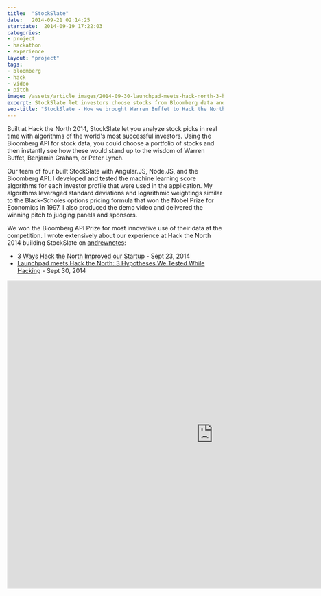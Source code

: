 ```yaml
---
title:  "StockSlate"
date:   2014-09-21 02:14:25
startdate:  2014-09-19 17:22:03
categories:
- project
- hackathon
- experience
layout: "project"
tags:
- bloomberg
- hack
- video
- pitch
image: /assets/article_images/2014-09-30-launchpad-meets-hack-north-3-hypotheses-tested-hacking/stock-slate-demo-retail-c.jpg
excerpt: StockSlate let investors choose stocks from Bloomberg data and then see how their portfolios would be judged by successful investors like Warren Buffet.
seo-title: "StockSlate - How we brought Warren Buffet to Hack the North | Andrew Paradi"
---
```


Built at Hack the North 2014, StockSlate let you analyze stock picks in real time with algorithms of the world's most successful investors. Using the Bloomberg API for stock data, you could choose a portfolio of stocks and then instantly see how these would stand up to the wisdom of Warren Buffet, Benjamin Graham, or Peter Lynch.

Our team of four built StockSlate with Angular.JS, Node.JS, and the Bloomberg API. I developed and tested the machine learning score algorithms for each investor profile that were used in the application. My algorithms leveraged standard deviations and logarithmic weightings similar to the Black-Scholes options pricing formula that won the Nobel Prize for Economics in 1997. I also produced the demo video and delivered the winning pitch to judging panels and sponsors.

We won the Bloomberg API Prize for most innovative use of their data at the competition. I wrote extensively about our experience at Hack the North 2014 building StockSlate on <a href="http://www.andrewnotes.com/">andrewnotes</a>:

- <a href="http://andrewparadi.com/blog/3-ways-hack-the-north-improved-our-startup/">3 Ways Hack the North Improved our Startup</a> - Sept 23, 2014
- <a href="http://andrewparadi.com/blog/launchpad-meets-hack-north-3-hypotheses-tested-hacking/">Launchpad meets Hack the North: 3 Hypotheses We Tested While Hacking</a> - Sept 30, 2014

<iframe width="960" height="720" src="https://www.youtube-nocookie.com/embed/juY4bwJXMVE?rel=0&amp;showinfo=0" frameborder="0" allowfullscreen></iframe>
